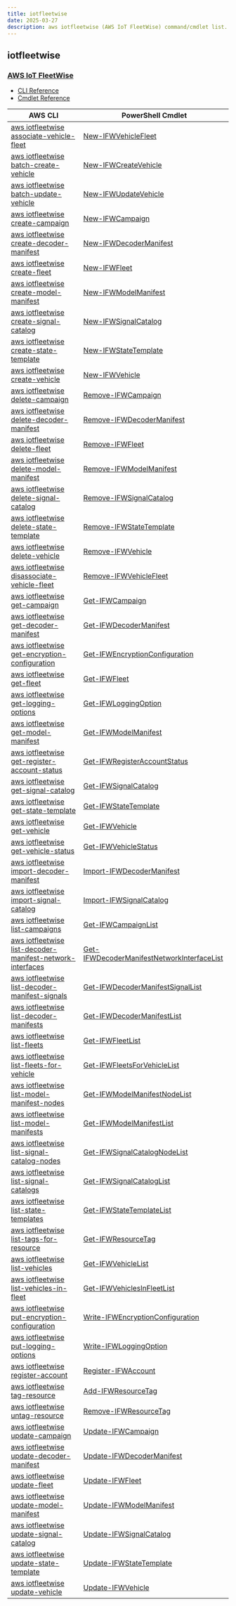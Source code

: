 ```yaml
---
title: iotfleetwise
date: 2025-03-27
description: aws iotfleetwise (AWS IoT FleetWise) command/cmdlet list.
---
```


## iotfleetwise

### [AWS IoT FleetWise](https://aws.amazon.com/iot-fleetwise/)

* [CLI Reference](https://awscli.amazonaws.com/v2/documentation/api/latest/reference/iotfleetwise/index.html)
* [Cmdlet Reference](https://docs.aws.amazon.com/powershell/latest/reference/items/IoTFleetWise_cmdlets.html)

|AWS CLI|PowerShell Cmdlet|
|----|----|
|[aws iotfleetwise associate-vehicle-fleet](https://awscli.amazonaws.com/v2/documentation/api/latest/reference/iotfleetwise/associate-vehicle-fleet.html)|[New-IFWVehicleFleet](https://docs.aws.amazon.com/powershell/latest/reference/items/New-IFWVehicleFleet.html)|
|[aws iotfleetwise batch-create-vehicle](https://awscli.amazonaws.com/v2/documentation/api/latest/reference/iotfleetwise/batch-create-vehicle.html)|[New-IFWCreateVehicle](https://docs.aws.amazon.com/powershell/latest/reference/items/New-IFWCreateVehicle.html)|
|[aws iotfleetwise batch-update-vehicle](https://awscli.amazonaws.com/v2/documentation/api/latest/reference/iotfleetwise/batch-update-vehicle.html)|[New-IFWUpdateVehicle](https://docs.aws.amazon.com/powershell/latest/reference/items/New-IFWUpdateVehicle.html)|
|[aws iotfleetwise create-campaign](https://awscli.amazonaws.com/v2/documentation/api/latest/reference/iotfleetwise/create-campaign.html)|[New-IFWCampaign](https://docs.aws.amazon.com/powershell/latest/reference/items/New-IFWCampaign.html)|
|[aws iotfleetwise create-decoder-manifest](https://awscli.amazonaws.com/v2/documentation/api/latest/reference/iotfleetwise/create-decoder-manifest.html)|[New-IFWDecoderManifest](https://docs.aws.amazon.com/powershell/latest/reference/items/New-IFWDecoderManifest.html)|
|[aws iotfleetwise create-fleet](https://awscli.amazonaws.com/v2/documentation/api/latest/reference/iotfleetwise/create-fleet.html)|[New-IFWFleet](https://docs.aws.amazon.com/powershell/latest/reference/items/New-IFWFleet.html)|
|[aws iotfleetwise create-model-manifest](https://awscli.amazonaws.com/v2/documentation/api/latest/reference/iotfleetwise/create-model-manifest.html)|[New-IFWModelManifest](https://docs.aws.amazon.com/powershell/latest/reference/items/New-IFWModelManifest.html)|
|[aws iotfleetwise create-signal-catalog](https://awscli.amazonaws.com/v2/documentation/api/latest/reference/iotfleetwise/create-signal-catalog.html)|[New-IFWSignalCatalog](https://docs.aws.amazon.com/powershell/latest/reference/items/New-IFWSignalCatalog.html)|
|[aws iotfleetwise create-state-template](https://awscli.amazonaws.com/v2/documentation/api/latest/reference/iotfleetwise/create-state-template.html)|[New-IFWStateTemplate](https://docs.aws.amazon.com/powershell/latest/reference/items/New-IFWStateTemplate.html)|
|[aws iotfleetwise create-vehicle](https://awscli.amazonaws.com/v2/documentation/api/latest/reference/iotfleetwise/create-vehicle.html)|[New-IFWVehicle](https://docs.aws.amazon.com/powershell/latest/reference/items/New-IFWVehicle.html)|
|[aws iotfleetwise delete-campaign](https://awscli.amazonaws.com/v2/documentation/api/latest/reference/iotfleetwise/delete-campaign.html)|[Remove-IFWCampaign](https://docs.aws.amazon.com/powershell/latest/reference/items/Remove-IFWCampaign.html)|
|[aws iotfleetwise delete-decoder-manifest](https://awscli.amazonaws.com/v2/documentation/api/latest/reference/iotfleetwise/delete-decoder-manifest.html)|[Remove-IFWDecoderManifest](https://docs.aws.amazon.com/powershell/latest/reference/items/Remove-IFWDecoderManifest.html)|
|[aws iotfleetwise delete-fleet](https://awscli.amazonaws.com/v2/documentation/api/latest/reference/iotfleetwise/delete-fleet.html)|[Remove-IFWFleet](https://docs.aws.amazon.com/powershell/latest/reference/items/Remove-IFWFleet.html)|
|[aws iotfleetwise delete-model-manifest](https://awscli.amazonaws.com/v2/documentation/api/latest/reference/iotfleetwise/delete-model-manifest.html)|[Remove-IFWModelManifest](https://docs.aws.amazon.com/powershell/latest/reference/items/Remove-IFWModelManifest.html)|
|[aws iotfleetwise delete-signal-catalog](https://awscli.amazonaws.com/v2/documentation/api/latest/reference/iotfleetwise/delete-signal-catalog.html)|[Remove-IFWSignalCatalog](https://docs.aws.amazon.com/powershell/latest/reference/items/Remove-IFWSignalCatalog.html)|
|[aws iotfleetwise delete-state-template](https://awscli.amazonaws.com/v2/documentation/api/latest/reference/iotfleetwise/delete-state-template.html)|[Remove-IFWStateTemplate](https://docs.aws.amazon.com/powershell/latest/reference/items/Remove-IFWStateTemplate.html)|
|[aws iotfleetwise delete-vehicle](https://awscli.amazonaws.com/v2/documentation/api/latest/reference/iotfleetwise/delete-vehicle.html)|[Remove-IFWVehicle](https://docs.aws.amazon.com/powershell/latest/reference/items/Remove-IFWVehicle.html)|
|[aws iotfleetwise disassociate-vehicle-fleet](https://awscli.amazonaws.com/v2/documentation/api/latest/reference/iotfleetwise/disassociate-vehicle-fleet.html)|[Remove-IFWVehicleFleet](https://docs.aws.amazon.com/powershell/latest/reference/items/Remove-IFWVehicleFleet.html)|
|[aws iotfleetwise get-campaign](https://awscli.amazonaws.com/v2/documentation/api/latest/reference/iotfleetwise/get-campaign.html)|[Get-IFWCampaign](https://docs.aws.amazon.com/powershell/latest/reference/items/Get-IFWCampaign.html)|
|[aws iotfleetwise get-decoder-manifest](https://awscli.amazonaws.com/v2/documentation/api/latest/reference/iotfleetwise/get-decoder-manifest.html)|[Get-IFWDecoderManifest](https://docs.aws.amazon.com/powershell/latest/reference/items/Get-IFWDecoderManifest.html)|
|[aws iotfleetwise get-encryption-configuration](https://awscli.amazonaws.com/v2/documentation/api/latest/reference/iotfleetwise/get-encryption-configuration.html)|[Get-IFWEncryptionConfiguration](https://docs.aws.amazon.com/powershell/latest/reference/items/Get-IFWEncryptionConfiguration.html)|
|[aws iotfleetwise get-fleet](https://awscli.amazonaws.com/v2/documentation/api/latest/reference/iotfleetwise/get-fleet.html)|[Get-IFWFleet](https://docs.aws.amazon.com/powershell/latest/reference/items/Get-IFWFleet.html)|
|[aws iotfleetwise get-logging-options](https://awscli.amazonaws.com/v2/documentation/api/latest/reference/iotfleetwise/get-logging-options.html)|[Get-IFWLoggingOption](https://docs.aws.amazon.com/powershell/latest/reference/items/Get-IFWLoggingOption.html)|
|[aws iotfleetwise get-model-manifest](https://awscli.amazonaws.com/v2/documentation/api/latest/reference/iotfleetwise/get-model-manifest.html)|[Get-IFWModelManifest](https://docs.aws.amazon.com/powershell/latest/reference/items/Get-IFWModelManifest.html)|
|[aws iotfleetwise get-register-account-status](https://awscli.amazonaws.com/v2/documentation/api/latest/reference/iotfleetwise/get-register-account-status.html)|[Get-IFWRegisterAccountStatus](https://docs.aws.amazon.com/powershell/latest/reference/items/Get-IFWRegisterAccountStatus.html)|
|[aws iotfleetwise get-signal-catalog](https://awscli.amazonaws.com/v2/documentation/api/latest/reference/iotfleetwise/get-signal-catalog.html)|[Get-IFWSignalCatalog](https://docs.aws.amazon.com/powershell/latest/reference/items/Get-IFWSignalCatalog.html)|
|[aws iotfleetwise get-state-template](https://awscli.amazonaws.com/v2/documentation/api/latest/reference/iotfleetwise/get-state-template.html)|[Get-IFWStateTemplate](https://docs.aws.amazon.com/powershell/latest/reference/items/Get-IFWStateTemplate.html)|
|[aws iotfleetwise get-vehicle](https://awscli.amazonaws.com/v2/documentation/api/latest/reference/iotfleetwise/get-vehicle.html)|[Get-IFWVehicle](https://docs.aws.amazon.com/powershell/latest/reference/items/Get-IFWVehicle.html)|
|[aws iotfleetwise get-vehicle-status](https://awscli.amazonaws.com/v2/documentation/api/latest/reference/iotfleetwise/get-vehicle-status.html)|[Get-IFWVehicleStatus](https://docs.aws.amazon.com/powershell/latest/reference/items/Get-IFWVehicleStatus.html)|
|[aws iotfleetwise import-decoder-manifest](https://awscli.amazonaws.com/v2/documentation/api/latest/reference/iotfleetwise/import-decoder-manifest.html)|[Import-IFWDecoderManifest](https://docs.aws.amazon.com/powershell/latest/reference/items/Import-IFWDecoderManifest.html)|
|[aws iotfleetwise import-signal-catalog](https://awscli.amazonaws.com/v2/documentation/api/latest/reference/iotfleetwise/import-signal-catalog.html)|[Import-IFWSignalCatalog](https://docs.aws.amazon.com/powershell/latest/reference/items/Import-IFWSignalCatalog.html)|
|[aws iotfleetwise list-campaigns](https://awscli.amazonaws.com/v2/documentation/api/latest/reference/iotfleetwise/list-campaigns.html)|[Get-IFWCampaignList](https://docs.aws.amazon.com/powershell/latest/reference/items/Get-IFWCampaignList.html)|
|[aws iotfleetwise list-decoder-manifest-network-interfaces](https://awscli.amazonaws.com/v2/documentation/api/latest/reference/iotfleetwise/list-decoder-manifest-network-interfaces.html)|[Get-IFWDecoderManifestNetworkInterfaceList](https://docs.aws.amazon.com/powershell/latest/reference/items/Get-IFWDecoderManifestNetworkInterfaceList.html)|
|[aws iotfleetwise list-decoder-manifest-signals](https://awscli.amazonaws.com/v2/documentation/api/latest/reference/iotfleetwise/list-decoder-manifest-signals.html)|[Get-IFWDecoderManifestSignalList](https://docs.aws.amazon.com/powershell/latest/reference/items/Get-IFWDecoderManifestSignalList.html)|
|[aws iotfleetwise list-decoder-manifests](https://awscli.amazonaws.com/v2/documentation/api/latest/reference/iotfleetwise/list-decoder-manifests.html)|[Get-IFWDecoderManifestList](https://docs.aws.amazon.com/powershell/latest/reference/items/Get-IFWDecoderManifestList.html)|
|[aws iotfleetwise list-fleets](https://awscli.amazonaws.com/v2/documentation/api/latest/reference/iotfleetwise/list-fleets.html)|[Get-IFWFleetList](https://docs.aws.amazon.com/powershell/latest/reference/items/Get-IFWFleetList.html)|
|[aws iotfleetwise list-fleets-for-vehicle](https://awscli.amazonaws.com/v2/documentation/api/latest/reference/iotfleetwise/list-fleets-for-vehicle.html)|[Get-IFWFleetsForVehicleList](https://docs.aws.amazon.com/powershell/latest/reference/items/Get-IFWFleetsForVehicleList.html)|
|[aws iotfleetwise list-model-manifest-nodes](https://awscli.amazonaws.com/v2/documentation/api/latest/reference/iotfleetwise/list-model-manifest-nodes.html)|[Get-IFWModelManifestNodeList](https://docs.aws.amazon.com/powershell/latest/reference/items/Get-IFWModelManifestNodeList.html)|
|[aws iotfleetwise list-model-manifests](https://awscli.amazonaws.com/v2/documentation/api/latest/reference/iotfleetwise/list-model-manifests.html)|[Get-IFWModelManifestList](https://docs.aws.amazon.com/powershell/latest/reference/items/Get-IFWModelManifestList.html)|
|[aws iotfleetwise list-signal-catalog-nodes](https://awscli.amazonaws.com/v2/documentation/api/latest/reference/iotfleetwise/list-signal-catalog-nodes.html)|[Get-IFWSignalCatalogNodeList](https://docs.aws.amazon.com/powershell/latest/reference/items/Get-IFWSignalCatalogNodeList.html)|
|[aws iotfleetwise list-signal-catalogs](https://awscli.amazonaws.com/v2/documentation/api/latest/reference/iotfleetwise/list-signal-catalogs.html)|[Get-IFWSignalCatalogList](https://docs.aws.amazon.com/powershell/latest/reference/items/Get-IFWSignalCatalogList.html)|
|[aws iotfleetwise list-state-templates](https://awscli.amazonaws.com/v2/documentation/api/latest/reference/iotfleetwise/list-state-templates.html)|[Get-IFWStateTemplateList](https://docs.aws.amazon.com/powershell/latest/reference/items/Get-IFWStateTemplateList.html)|
|[aws iotfleetwise list-tags-for-resource](https://awscli.amazonaws.com/v2/documentation/api/latest/reference/iotfleetwise/list-tags-for-resource.html)|[Get-IFWResourceTag](https://docs.aws.amazon.com/powershell/latest/reference/items/Get-IFWResourceTag.html)|
|[aws iotfleetwise list-vehicles](https://awscli.amazonaws.com/v2/documentation/api/latest/reference/iotfleetwise/list-vehicles.html)|[Get-IFWVehicleList](https://docs.aws.amazon.com/powershell/latest/reference/items/Get-IFWVehicleList.html)|
|[aws iotfleetwise list-vehicles-in-fleet](https://awscli.amazonaws.com/v2/documentation/api/latest/reference/iotfleetwise/list-vehicles-in-fleet.html)|[Get-IFWVehiclesInFleetList](https://docs.aws.amazon.com/powershell/latest/reference/items/Get-IFWVehiclesInFleetList.html)|
|[aws iotfleetwise put-encryption-configuration](https://awscli.amazonaws.com/v2/documentation/api/latest/reference/iotfleetwise/put-encryption-configuration.html)|[Write-IFWEncryptionConfiguration](https://docs.aws.amazon.com/powershell/latest/reference/items/Write-IFWEncryptionConfiguration.html)|
|[aws iotfleetwise put-logging-options](https://awscli.amazonaws.com/v2/documentation/api/latest/reference/iotfleetwise/put-logging-options.html)|[Write-IFWLoggingOption](https://docs.aws.amazon.com/powershell/latest/reference/items/Write-IFWLoggingOption.html)|
|[aws iotfleetwise register-account](https://awscli.amazonaws.com/v2/documentation/api/latest/reference/iotfleetwise/register-account.html)|[Register-IFWAccount](https://docs.aws.amazon.com/powershell/latest/reference/items/Register-IFWAccount.html)|
|[aws iotfleetwise tag-resource](https://awscli.amazonaws.com/v2/documentation/api/latest/reference/iotfleetwise/tag-resource.html)|[Add-IFWResourceTag](https://docs.aws.amazon.com/powershell/latest/reference/items/Add-IFWResourceTag.html)|
|[aws iotfleetwise untag-resource](https://awscli.amazonaws.com/v2/documentation/api/latest/reference/iotfleetwise/untag-resource.html)|[Remove-IFWResourceTag](https://docs.aws.amazon.com/powershell/latest/reference/items/Remove-IFWResourceTag.html)|
|[aws iotfleetwise update-campaign](https://awscli.amazonaws.com/v2/documentation/api/latest/reference/iotfleetwise/update-campaign.html)|[Update-IFWCampaign](https://docs.aws.amazon.com/powershell/latest/reference/items/Update-IFWCampaign.html)|
|[aws iotfleetwise update-decoder-manifest](https://awscli.amazonaws.com/v2/documentation/api/latest/reference/iotfleetwise/update-decoder-manifest.html)|[Update-IFWDecoderManifest](https://docs.aws.amazon.com/powershell/latest/reference/items/Update-IFWDecoderManifest.html)|
|[aws iotfleetwise update-fleet](https://awscli.amazonaws.com/v2/documentation/api/latest/reference/iotfleetwise/update-fleet.html)|[Update-IFWFleet](https://docs.aws.amazon.com/powershell/latest/reference/items/Update-IFWFleet.html)|
|[aws iotfleetwise update-model-manifest](https://awscli.amazonaws.com/v2/documentation/api/latest/reference/iotfleetwise/update-model-manifest.html)|[Update-IFWModelManifest](https://docs.aws.amazon.com/powershell/latest/reference/items/Update-IFWModelManifest.html)|
|[aws iotfleetwise update-signal-catalog](https://awscli.amazonaws.com/v2/documentation/api/latest/reference/iotfleetwise/update-signal-catalog.html)|[Update-IFWSignalCatalog](https://docs.aws.amazon.com/powershell/latest/reference/items/Update-IFWSignalCatalog.html)|
|[aws iotfleetwise update-state-template](https://awscli.amazonaws.com/v2/documentation/api/latest/reference/iotfleetwise/update-state-template.html)|[Update-IFWStateTemplate](https://docs.aws.amazon.com/powershell/latest/reference/items/Update-IFWStateTemplate.html)|
|[aws iotfleetwise update-vehicle](https://awscli.amazonaws.com/v2/documentation/api/latest/reference/iotfleetwise/update-vehicle.html)|[Update-IFWVehicle](https://docs.aws.amazon.com/powershell/latest/reference/items/Update-IFWVehicle.html)|

